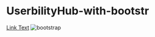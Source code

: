 
# UserbilityHub-with-bootstr
[Link Text](https://raj-userbility-with-boostrap.netlify.app)
![bootstrap](https://github.com/rajdevweb/UserbilityHub-with-bootstrap/assets/110013627/9f0ff931-ae51-46e4-9366-3edc8e018a19)
